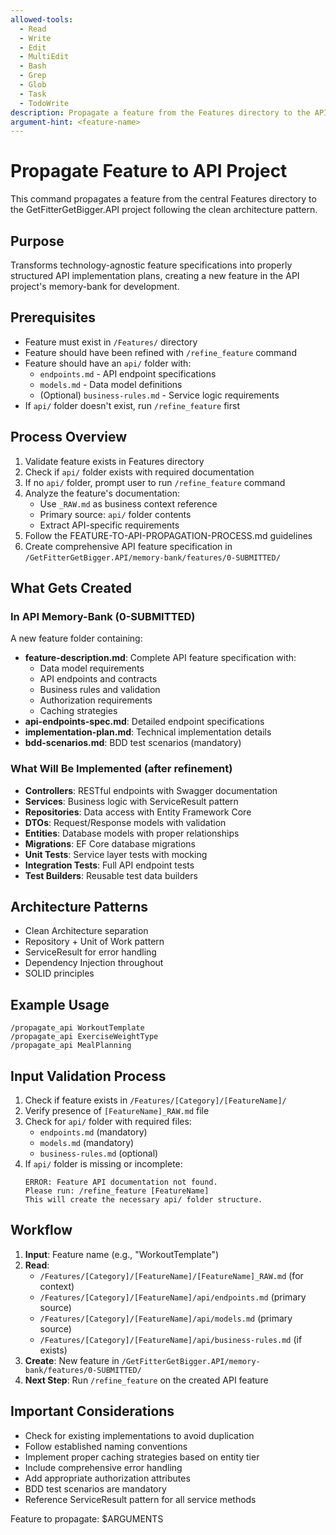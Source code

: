```yaml
---
allowed-tools:
  - Read
  - Write
  - Edit
  - MultiEdit
  - Bash
  - Grep
  - Glob
  - Task
  - TodoWrite
description: Propagate a feature from the Features directory to the API project
argument-hint: <feature-name>
---
```


# Propagate Feature to API Project

This command propagates a feature from the central Features directory to the GetFitterGetBigger.API project following the clean architecture pattern.

## Purpose
Transforms technology-agnostic feature specifications into properly structured API implementation plans, creating a new feature in the API project's memory-bank for development.

## Prerequisites
- Feature must exist in `/Features/` directory
- Feature should have been refined with `/refine_feature` command
- Feature should have an `api/` folder with:
  - `endpoints.md` - API endpoint specifications
  - `models.md` - Data model definitions
  - (Optional) `business-rules.md` - Service logic requirements
- If `api/` folder doesn't exist, run `/refine_feature` first

## Process Overview
1. Validate feature exists in Features directory
2. Check if `api/` folder exists with required documentation
3. If no `api/` folder, prompt user to run `/refine_feature` command
4. Analyze the feature's documentation:
   - Use `_RAW.md` as business context reference
   - Primary source: `api/` folder contents
   - Extract API-specific requirements
5. Follow the FEATURE-TO-API-PROPAGATION-PROCESS.md guidelines
6. Create comprehensive API feature specification in `/GetFitterGetBigger.API/memory-bank/features/0-SUBMITTED/`

## What Gets Created

### In API Memory-Bank (0-SUBMITTED)
A new feature folder containing:
- **feature-description.md**: Complete API feature specification with:
  - Data model requirements
  - API endpoints and contracts
  - Business rules and validation
  - Authorization requirements
  - Caching strategies
- **api-endpoints-spec.md**: Detailed endpoint specifications
- **implementation-plan.md**: Technical implementation details
- **bdd-scenarios.md**: BDD test scenarios (mandatory)

### What Will Be Implemented (after refinement)
- **Controllers**: RESTful endpoints with Swagger documentation
- **Services**: Business logic with ServiceResult pattern
- **Repositories**: Data access with Entity Framework Core
- **DTOs**: Request/Response models with validation
- **Entities**: Database models with proper relationships
- **Migrations**: EF Core database migrations
- **Unit Tests**: Service layer tests with mocking
- **Integration Tests**: Full API endpoint tests
- **Test Builders**: Reusable test data builders

## Architecture Patterns
- Clean Architecture separation
- Repository + Unit of Work pattern
- ServiceResult for error handling
- Dependency Injection throughout
- SOLID principles

## Example Usage
```
/propagate_api WorkoutTemplate
/propagate_api ExerciseWeightType
/propagate_api MealPlanning
```

## Input Validation Process
1. Check if feature exists in `/Features/[Category]/[FeatureName]/`
2. Verify presence of `[FeatureName]_RAW.md` file
3. Check for `api/` folder with required files:
   - `endpoints.md` (mandatory)
   - `models.md` (mandatory)
   - `business-rules.md` (optional)
4. If `api/` folder is missing or incomplete:
   ```
   ERROR: Feature API documentation not found.
   Please run: /refine_feature [FeatureName]
   This will create the necessary api/ folder structure.
   ```

## Workflow
1. **Input**: Feature name (e.g., "WorkoutTemplate")
2. **Read**: 
   - `/Features/[Category]/[FeatureName]/[FeatureName]_RAW.md` (for context)
   - `/Features/[Category]/[FeatureName]/api/endpoints.md` (primary source)
   - `/Features/[Category]/[FeatureName]/api/models.md` (primary source)
   - `/Features/[Category]/[FeatureName]/api/business-rules.md` (if exists)
3. **Create**: New feature in `/GetFitterGetBigger.API/memory-bank/features/0-SUBMITTED/`
4. **Next Step**: Run `/refine_feature` on the created API feature

## Important Considerations
- Check for existing implementations to avoid duplication
- Follow established naming conventions
- Implement proper caching strategies based on entity tier
- Include comprehensive error handling
- Add appropriate authorization attributes
- BDD test scenarios are mandatory
- Reference ServiceResult pattern for all service methods

Feature to propagate: $ARGUMENTS